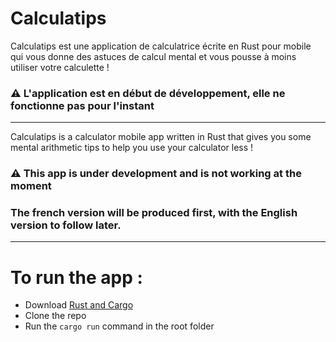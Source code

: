 # Calculatips

Calculatips est une application de calculatrice écrite en Rust pour mobile qui vous donne des astuces de calcul mental et vous pousse à moins utiliser votre calculette !

### ⚠️ L'application est en début de développement, elle ne fonctionne pas pour l'instant

______________________________

Calculatips is a calculator mobile app written in Rust that gives you some mental arithmetic tips to help you use your calculator less !

### ⚠️ This app is under development and is not working at the moment
### The french version will be produced first, with the English version to follow later.

______________________________

# To run the app :

* Download [Rust and Cargo](https://www.rust-lang.org/tools/install)
* Clone the repo
* Run the ```cargo run``` command in the root folder